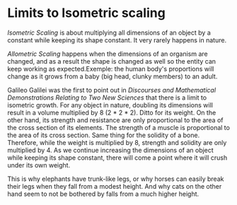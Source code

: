 # Limits to Isometric scaling
*Isometric Scaling* is about multiplying all dimensions of an object by a constant while keeping its shape constant. It very rarely happens in nature.

*Allometric Scaling* happens when the dimensions of an organism are changed, and as a result the shape is changed as well so the entity can keep working as expected.Exemple: the human body's proportions will change as it grows from a baby (big head, clunky members) to an adult.



Galileo Galilei was the first to point out in *Discourses and Mathematical Demonstrations Relating to Two New Sciences* that there is a limit to isometric growth.  For any object in nature, doubling its dimensions will result in a volume multiplied by 8 (2 * 2 * 2). Ditto for its weight. On the other hand, its strength and resistance are only proportional to the area of the cross section of its elements. The strength of a muscle is proportional to the area of its cross section. Same thing for the solidity of a bone. Therefore, while the weight is multiplied by 8, strength and solidity are only multiplied by 4.  As we continue increasing the dimensions of an object while keeping its shape constant, there will come a point where it will crush under its own weight.

This is why elephants have trunk-like legs, or why horses can easily break their legs when they fall from a modest height. And why cats on the other hand seem to not be bothered by falls from a much higher height.